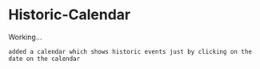 # Historic-Calendar


Working...

`added a calendar which shows historic events just by clicking on the date on the calendar`
